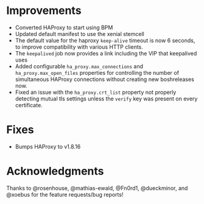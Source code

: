 # Improvements

- Converted HAProxy to start using BPM
- Updated default manifest to use the xenial stemcell
- The default value for the haproxy `keep-alive` timeout is now 6 seconds, to improve compatibility with
  various HTTP clients.
- The `keepalived` job now provides a link including the VIP that keepalived uses
- Added configurable `ha_proxy.max_connections` and `ha_proxy.max_open_files` properties for controlling
  the number of simultaneous HAProxy connections without creating new boshreleases now.
- Fixed an issue with the `ha_proxy.crt_list` property not properly detecting mutual tls settings unless
  the `verify` key was present on every certificate.

# Fixes

- Bumps HAProxy to v1.8.16

# Acknowledgments

Thanks to @rosenhouse, @mathias-ewald, @Fn0rd1, @dueckminor, and @xoebus for the feature requests/bug reports!
